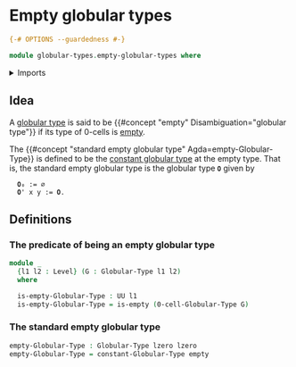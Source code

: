 # Empty globular types

```agda
{-# OPTIONS --guardedness #-}

module globular-types.empty-globular-types where
```

<details><summary>Imports</summary>

```agda
open import foundation.empty-types
open import foundation.universe-levels

open import globular-types.constant-globular-types
open import globular-types.globular-types
```

</details>

## Idea

A [globular type](globular-types.globular-types.md) is said to be
{{#concept "empty" Disambiguation="globular type"}} if its type of 0-cells is
[empty](foundation.empty-types.md).

The {{#concept "standard empty globular type" Agda=empty-Globular-Type}} is
defined to be the
[constant globular type](globular-types.constant-globular-types.md) at the empty
type. That is, the standard empty globular type is the globular type `𝟎` given
by

```text
  𝟎₀ := ∅
  𝟎' x y := 𝟎.
```

## Definitions

### The predicate of being an empty globular type

```agda
module _
  {l1 l2 : Level} (G : Globular-Type l1 l2)
  where

  is-empty-Globular-Type : UU l1
  is-empty-Globular-Type = is-empty (0-cell-Globular-Type G)
```

### The standard empty globular type

```agda
empty-Globular-Type : Globular-Type lzero lzero
empty-Globular-Type = constant-Globular-Type empty
```
